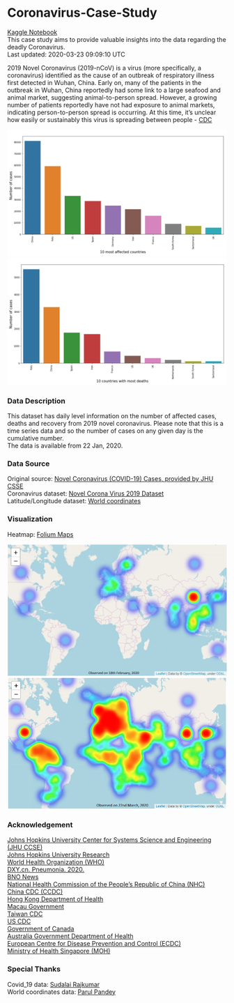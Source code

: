 # Coronavirus-Case-Study
[Kaggle Notebook](https://www.kaggle.com/ushashwat/coronavirus-case-study) </br>
This case study aims to provide valuable insights into the data regarding the deadly Coronavirus. </br>
Last updated:  2020-03-23 09:09:10 UTC </br>


2019 Novel Coronavirus (2019-nCoV) is a virus (more specifically, a coronavirus) identified as the cause of an outbreak of respiratory illness first detected in Wuhan, China. Early on, many of the patients in the outbreak in Wuhan, China reportedly had some link to a large seafood and animal market, suggesting animal-to-person spread. However, a growing number of patients reportedly have not had exposure to animal markets, indicating person-to-person spread is occurring. At this time, it’s unclear how easily or sustainably this virus is spreading between people - [CDC](https://www.cdc.gov/coronavirus/2019-ncov/about/index.html) </br>


![Error!](https://github.com/ushashwat/Coronavirus-Case-Study/blob/master/graph_confirmed.png) </br>
![Error!](https://github.com/ushashwat/Coronavirus-Case-Study/blob/master/graph_deaths.png) </br>


### Data Description
This dataset has daily level information on the number of affected cases, deaths and recovery from 2019 novel coronavirus. Please note that this is a time series data and so the number of cases on any given day is the cumulative number. </br>
The data is available from 22 Jan, 2020.


### Data Source
Original source: [Novel Coronavirus (COVID-19) Cases, provided by JHU CSSE](https://github.com/CSSEGISandData/COVID-19) </br>
Coronavirus dataset: [Novel Corona Virus 2019 Dataset](https://www.kaggle.com/sudalairajkumar/novel-corona-virus-2019-dataset) </br>
Latitude/Longitude dataset: [World coordinates](https://www.kaggle.com/parulpandey/world-coordinates)


### Visualization
Heatmap: [Folium Maps](https://github.com/python-visualization/folium) </br>


![Error!](https://github.com/ushashwat/Coronavirus-Case-Study/blob/master/heatmap_old.png) </br>
![Error!](https://github.com/ushashwat/Coronavirus-Case-Study/blob/master/heatmap.png) </br>


### Acknowledgement
[Johns Hopkins University Center for Systems Science and Engineering (JHU CCSE)](https://systems.jhu.edu/) </br>
[Johns Hopkins University Research](https://systems.jhu.edu/research/public-health/ncov/) </br>
[World Health Organization (WHO)](https://www.who.int/) </br>
[DXY.cn. Pneumonia. 2020.](http://3g.dxy.cn/newh5/view/pneumonia) </br>
[BNO News](https://bnonews.com/index.php/2020/02/the-latest-coronavirus-cases/) </br>
[National Health Commission of the People’s Republic of China (NHC)](http://www.nhc.gov.cn/xcs/yqtb/list_gzbd.shtml) </br>
[China CDC (CCDC)](http://weekly.chinacdc.cn/news/TrackingtheEpidemic.htm) </br>
[Hong Kong Department of Health](https://www.chp.gov.hk/en/features/102465.html) </br>
[Macau Government](https://www.ssm.gov.mo/portal/) </br>
[Taiwan CDC](https://sites.google.com/cdc.gov.tw/2019ncov/taiwan?authuser=0) </br>
[US CDC](https://www.cdc.gov/coronavirus/2019-ncov/index.html) </br>
[Government of Canada](https://www.canada.ca/en/public-health/services/diseases/coronavirus.html) </br>
[Australia Government Department of Health](https://www.health.gov.au/news/coronavirus-update-at-a-glance) </br>
[European Centre for Disease Prevention and Control (ECDC)](https://www.ecdc.europa.eu/en/geographical-distribution-2019-ncov-cases) </br>
[Ministry of Health Singapore (MOH)](https://www.moh.gov.sg/covid-19)


### Special Thanks
Covid_19 data: [Sudalai Rajkumar](https://www.kaggle.com/sudalairajkumar) </br>
World coordinates data: [Parul Pandey](https://www.kaggle.com/parulpandey) </br>
